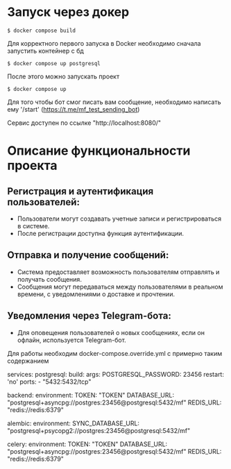 # Запуск через докер
```console
$ docker compose build
```
Для корректного первого запуска в Docker необходимо сначала запустить контейнер с бд
```console
$ docker compose up postgresql
```
После этого можно запускать проект
```console
$ docker compose up
```

Для того чтобы бот смог писать вам сообщение, необходимо написать ему '/start' (https://t.me/mf_test_sending_bot)

Сервис доступен по ссылке
"http://localhost:8080/"

# Описание функциональности проекта

## Регистрация и аутентификация пользователей:
- Пользователи могут создавать учетные записи и регистрироваться в системе.
- После регистрации доступна функция аутентификации.

## Отправка и получение сообщений:
- Система предоставляет возможность пользователям отправлять и получать сообщения.
- Сообщения могут передаваться между пользователями в реальном времени, с уведомлениями о доставке и прочтении.

## Уведомления через Telegram-бота:
- Для оповещения пользователей о новых сообщениях, если он офлайн, используется Telegram-бот.

Для работы необходим docker-compose.override.yml с примерно таким содержанием

services:
  postgresql:
    build:
      args:
        POSTGRESQL_PASSWORD: 23456
    restart: 'no'
    ports:
      - "5432:5432/tcp"

  backend:
    environment:
      TOKEN: "TOKEN"
      DATABASE_URL: "postgresql+asyncpg://postgres:23456@postgresql:5432/mf"
      REDIS_URL: "redis://redis:6379"

  alembic:
    environment:
      SYNC_DATABASE_URL: "postgresql+psycopg2://postgres:23456@postgresql:5432/mf"

  celery:
    environment:
      TOKEN: "TOKEN"
      DATABASE_URL: "postgresql+asyncpg://postgres:23456@postgresql:5432/mf"
      REDIS_URL: "redis://redis:6379"
